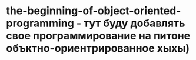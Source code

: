 # the-beginning-of-object-oriented-programming - тут буду добавлять свое программирование на питоне объктно-ориентрированное хыхы)

